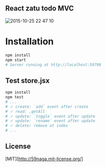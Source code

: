 React zatu todo MVC
---

![2015-10-25 22 47 10](https://cloud.githubusercontent.com/assets/1548478/10715913/613550a6-7b6a-11e5-990c-a7008d41e2a3.png)

# Installation

```bash
npm install
npm start
# Server running at http://localhost:59798
```

## Test store.jsx

```bash
npm install
npm test
# ...
# ✓ create: `add` event after create
# ✓ read: .getAll
# ✓ update: `toggle` event after update
# ✓ update: `rename` event after update
# ✓ delete: remove at index
# ...
```

License
---
[MIT][http://59naga.mit-license.org/]
